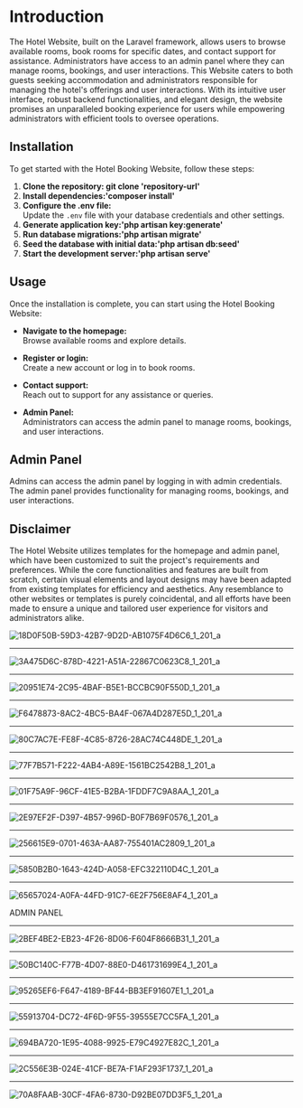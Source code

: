 # Introduction

The Hotel Website, built on the Laravel framework, allows users to browse available rooms, book rooms for specific dates, and contact support for assistance. 
Administrators have access to an admin panel where they can manage rooms, bookings, and user interactions. This Website caters to both guests seeking accommodation 
and administrators responsible for managing the hotel's offerings and user interactions. With its intuitive user interface, robust backend functionalities, and elegant design, 
the website promises an unparalleled booking experience for users while empowering administrators with efficient tools to oversee operations.

## Installation

To get started with the Hotel Booking Website, follow these steps:

1. **Clone the repository: git clone 'repository-url'**  
2. **Install dependencies:'composer install'**
3. **Configure the .env file:**  
Update the `.env` file with your database credentials and other settings.
4. **Generate application key:'php artisan key:generate'**  
5. **Run database migrations:'php artisan migrate'**  
6. **Seed the database with initial data:'php artisan db:seed'**  
7. **Start the development server:'php artisan serve'**


## Usage

Once the installation is complete, you can start using the Hotel Booking Website:

- **Navigate to the homepage:**  
Browse available rooms and explore details.

- **Register or login:**  
Create a new account or log in to book rooms.

- **Contact support:**  
Reach out to support for any assistance or queries.

- **Admin Panel:**  
Administrators can access the admin panel to manage rooms, bookings, and user interactions.

## Admin Panel

Admins can access the admin panel by logging in with admin credentials. The admin panel provides functionality for managing rooms, bookings, and user interactions.
 
## Disclaimer
The Hotel Website utilizes templates for the homepage and admin panel, which have been customized to suit the project's requirements and preferences. While the core functionalities and features are built from scratch, certain visual elements and layout designs may have been adapted from existing templates for efficiency and aesthetics. Any resemblance to other websites or templates is purely coincidental, and all efforts have been made to ensure a unique and tailored user experience for visitors and administrators alike.

![18D0F50B-59D3-42B7-9D2D-AB1075F4D6C6_1_201_a](https://github.com/StylianosNikopoulos/Hotel-Laravel/assets/59256689/1641a043-555a-425c-9a58-b3fb4235313b)

--------------------------------------------------------------------------
![3A475D6C-878D-4221-A51A-22867C0623C8_1_201_a](https://github.com/StylianosNikopoulos/Hotel-Laravel/assets/59256689/1d23372d-a779-4081-b7cf-0582c6649623)

--------------------------------------------------------------------------

![20951E74-2C95-4BAF-B5E1-BCCBC90F550D_1_201_a](https://github.com/StylianosNikopoulos/Hotel-Laravel/assets/59256689/18f584fb-3421-46ee-953c-d94d3fb84e05)

--------------------------------------------------------------------------

![F6478873-8AC2-4BC5-BA4F-067A4D287E5D_1_201_a](https://github.com/StylianosNikopoulos/Hotel-Laravel/assets/59256689/81240a80-92ea-4994-93f7-353f396e8aa4)

--------------------------------------------------------------------------

![80C7AC7E-FE8F-4C85-8726-28AC74C448DE_1_201_a](https://github.com/StylianosNikopoulos/Hotel-Laravel/assets/59256689/52ec1759-d27a-4906-a2b7-f5b97efb0b1d)

--------------------------------------------------------------------------
![77F7B571-F222-4AB4-A89E-1561BC2542B8_1_201_a](https://github.com/StylianosNikopoulos/Hotel-Laravel/assets/59256689/b940dacc-c202-4624-8fbd-8bcda6fd3b7c)

--------------------------------------------------------------------------

![01F75A9F-96CF-41E5-B2BA-1FDDF7C9A8AA_1_201_a](https://github.com/StylianosNikopoulos/Hotel-Laravel/assets/59256689/d61add5e-dcbb-4d8a-8dcf-df94fd34220d)

--------------------------------------------------------------------------

![2E97EF2F-D397-4B57-996D-B0F7B69F0576_1_201_a](https://github.com/StylianosNikopoulos/Hotel-Laravel/assets/59256689/3ee8162f-8f2c-446b-82d5-31f94bb36643)

--------------------------------------------------------------------------

![256615E9-0701-463A-AA87-755401AC2809_1_201_a](https://github.com/StylianosNikopoulos/Hotel-Laravel/assets/59256689/0e53f348-6081-43e9-9b0d-dbd10e8df893)

--------------------------------------------------------------------------

![5850B2B0-1643-424D-A058-EFC322110D4C_1_201_a](https://github.com/StylianosNikopoulos/Hotel-Laravel/assets/59256689/f64bfc5d-ab74-4a60-8695-ac2799237993)

--------------------------------------------------------------------------

![65657024-A0FA-44FD-91C7-6E2F756E8AF4_1_201_a](https://github.com/StylianosNikopoulos/Hotel-Laravel/assets/59256689/c71e740b-9abc-4069-8863-ccfd8ce11ed6)



ADMIN PANEL


--------------------------------------------------------------------------

![2BEF4BE2-EB23-4F26-8D06-F604F8666B31_1_201_a](https://github.com/StylianosNikopoulos/Hotel-Laravel/assets/59256689/2e8e0d78-2dfb-485d-8007-fcf3f3f0f9b5)

--------------------------------------------------------------------------

![50BC140C-F77B-4D07-88E0-D461731699E4_1_201_a](https://github.com/StylianosNikopoulos/Hotel-Laravel/assets/59256689/9a1f402e-06ec-4f85-913c-99f555c0ee65)

--------------------------------------------------------------------------

![95265EF6-F647-4189-BF44-BB3EF91607E1_1_201_a](https://github.com/StylianosNikopoulos/Hotel-Laravel/assets/59256689/8a17a76a-3185-4d4f-b53a-2c508c41f970)

--------------------------------------------------------------------------

![55913704-DC72-4F6D-9F55-39555E7CC5FA_1_201_a](https://github.com/StylianosNikopoulos/Hotel-Laravel/assets/59256689/e5f19b25-8b38-4e76-b0d9-c7b60413f57f)

--------------------------------------------------------------------------

![694BA720-1E95-4088-9925-E79C4927E82C_1_201_a](https://github.com/StylianosNikopoulos/Hotel-Laravel/assets/59256689/605db303-3efd-46ef-a12b-b5464a176e2f)

--------------------------------------------------------------------------

![2C556E3B-024E-41CF-BE7A-F1AF293F1737_1_201_a](https://github.com/StylianosNikopoulos/Hotel-Laravel/assets/59256689/4ce9a082-a36e-445a-b985-6137a4f0d582)

--------------------------------------------------------------------------

![70A8FAAB-30CF-4FA6-8730-D92BE07DD3F5_1_201_a](https://github.com/StylianosNikopoulos/Hotel-Laravel/assets/59256689/255f5e88-86c0-4f15-9c93-b7b03a2fa73c)


